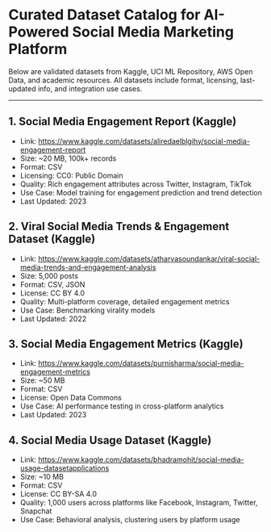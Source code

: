 # Curated Dataset Catalog for AI-Powered Social Media Marketing Platform

Below are validated datasets from Kaggle, UCI ML Repository, AWS Open Data, and academic resources. All datasets include format, licensing, last-updated info, and integration use cases.

---

## 1. Social Media Engagement Report (Kaggle)
- Link: https://www.kaggle.com/datasets/aliredaelblgihy/social-media-engagement-report
- Size: ~20 MB, 100k+ records
- Format: CSV
- Licensing: CC0: Public Domain
- Quality: Rich engagement attributes across Twitter, Instagram, TikTok
- Use Case: Model training for engagement prediction and trend detection
- Last Updated: 2023

## 2. Viral Social Media Trends & Engagement Dataset (Kaggle)
- Link: https://www.kaggle.com/datasets/atharvasoundankar/viral-social-media-trends-and-engagement-analysis
- Size: 5,000 posts
- Format: CSV, JSON
- License: CC BY 4.0
- Quality: Multi-platform coverage, detailed engagement metrics
- Use Case: Benchmarking virality models
- Last Updated: 2022

## 3. Social Media Engagement Metrics (Kaggle)
- Link: https://www.kaggle.com/datasets/purnisharma/social-media-engagement-metrics
- Size: ~50 MB
- Format: CSV
- License: Open Data Commons
- Use Case: AI performance testing in cross-platform analytics
- Last Updated: 2023

## 4. Social Media Usage Dataset (Kaggle)
- Link: https://www.kaggle.com/datasets/bhadramohit/social-media-usage-datasetapplications
- Size: ~10 MB
- Format: CSV
- License: CC BY-SA 4.0
- Quality: 1,000 users across platforms like Facebook, Instagram, Twitter, Snapchat
- Use Case: Behavioral analysis, clustering users by platform usage